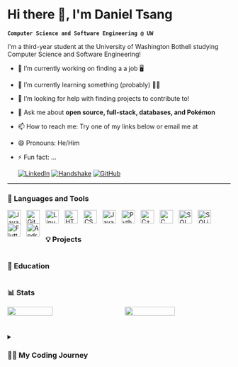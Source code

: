 # Hi there 👋, I'm Daniel Tsang
**`Computer Science and Software Engineering @ UW`**

I'm a third-year student at the University of Washington Bothell studying Computer Science and Software Engineering!
- 🔭 I’m currently working on finding a a job 🖥
- 🌱 I’m currently learning something (probably) 🤷‍♂️
- 🤔 I’m looking for help with finding projects to contribute to!
- 💬 Ask me about **open source, full-stack, databases, and Pokémon**
- 📫 How to reach me: Try one of my links below or email me at 
- 😄 Pronouns: He/Him
- ⚡ Fun fact: ...

   <p align="left">
      <a href="https://www.linkedin.com/in/dtsang80/">
         <img alt="LinkedIn" title="Connect with me on LinkedIn" src="https://custom-icon-badges.demolab.com/badge/-LinkedIn-0A66C2?style=for-the-badge&logo=linkedin&logoColor=white"/></a> 
      <a href="https://app.joinhandshake.com/profiles/32519048">
         <img alt="Handshake" title="Connect with me on Handshake" src="https://custom-icon-badges.demolab.com/badge/-Handshake-FB501D?style=for-the-badge&logo=handshake&logoColor=white"/></a> 
      <a href="https://github.com/tsanguw">
         <img alt="GitHub" title="Follow me on GitHub" src="https://custom-icon-badges.demolab.com/badge/-GitHub-171515?style=for-the-badge&logo=github&logoColor=white"/></a>
   </p>

---

### 🧰 Languages and Tools

<img align="left" alt="Java" width="30px" style="padding-right:10px;" src="https://cdn.jsdelivr.net/gh/devicons/devicon/icons/java/java-original.svg"/>
<img align="left" alt="Git" width="30px" style="padding-right:10px;" src="https://cdn.jsdelivr.net/gh/devicons/devicon/icons/git/git-original.svg" />
<img align="left" alt="Linux" width="30px" style="padding-right:10px;" src="https://cdn.jsdelivr.net/gh/devicons/devicon/icons/linux/linux-original.svg" />
<img align="left" alt="HTML" width="30px" style="padding-right:10px;" src="https://cdn.jsdelivr.net/gh/devicons/devicon/icons/html5/html5-plain.svg" />
<img align="left" alt="CSS" width="30px" style="padding-right:10px;" src="https://cdn.jsdelivr.net/gh/devicons/devicon/icons/css3/css3-plain.svg" />
<img align="left" alt="JavaScript" width="30px" style="padding-right:10px;" src="https://cdn.jsdelivr.net/gh/devicons/devicon/icons/javascript/javascript-plain.svg" />
<img align="left" alt="Python" width="30px" style="padding-right:10px;" src="https://cdn.jsdelivr.net/gh/devicons/devicon/icons/python/python-plain.svg" />
<img align="left" alt="C++" width="30px" style="padding-right:10px;" src="https://cdn.jsdelivr.net/gh/devicons/devicon/icons/cplusplus/cplusplus-original.svg" />
<img align="left" alt="C" width="30px" style="padding-right:10px;" src="https://cdn.jsdelivr.net/gh/devicons/devicon/icons/c/c-original.svg" />
<img align="left" alt="SQL" width="30px" style="padding-right:10px;" src="https://cdn.jsdelivr.net/gh/devicons/devicon/icons/mysql/mysql-original-wordmark.svg" />
<img align="left" alt="SQLite" width="30px" style="padding-right:10px;" src="https://cdn.jsdelivr.net/gh/devicons/devicon/icons/sqlite/sqlite-original.svg" />
<img align="left" alt="Flutter" width="30px" style="padding-right:10px;" src="https://cdn.jsdelivr.net/gh/devicons/devicon/icons/flutter/flutter-original.svg" />
<img align="left" alt="Android Studio" width="30px" style="padding-right:10px;" src="https://cdn.jsdelivr.net/gh/devicons/devicon/icons/androidstudio/androidstudio-original.svg" />
<br />

#

### 💡 Projects

#

### 🏫 Education

#

### 📊 Stats

<div style="display: flex; justify-content: space-between;">
    <img width="45%" src="https://github-readme-stats.vercel.app/api?username=tsanguw&show_icons=true&theme=dark&title_color=bd93f9&icon_color=bd93f9&text_color=#ffffff&bg_color=0d1117">
    <img width="47.5%" src="http://github-readme-streak-stats.herokuapp.com/?user=tsanguw&theme=dark&date_format=M%20j%5B%2C%20Y%5D&ring=bd93f9&fire=bd93f9&sideNums=bd93f9&currStreakLabel=bd93f9&background=0d1117&stroke=bd93f9">
</div>

#

<details>
 <summary><h3>👨‍💻 My Coding Journey</h3></summary>
   I started learning about computer science in 2020 when I first discovered the basics of computer science at Bellevue College. From that point, I have had the opportunity to grow this interest by exploring different aspects of this field, from learning how to create projects in     languages in Java, HTML/CSS, or C#, to teaching others about the basics of programming with Scratch and GDevelop.

[website]: https://daniel-tsang.webflow.io/

<!--
**tsanguw/tsanguw** is a ✨ _special_ ✨ repository because its `README.md` (this file) appears on your GitHub profile.

Here are some ideas to get you started:

- 🔭 I’m currently working on ...
- 🌱 I’m currently learning ...
- 👯 I’m looking to collaborate on ...
- 🤔 I’m looking for help with ...
- 💬 Ask me about ...
- 📫 How to reach me: ...
- 😄 Pronouns: ...
- ⚡ Fun fact: ...
-->
